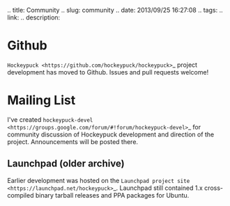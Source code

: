 .. title: Community
.. slug: community
.. date: 2013/09/25 16:27:08
.. tags: 
.. link: 
.. description: 

Github
======
`Hockeypuck <https://github.com/hockeypuck/hockeypuck>`_ project development has moved to Github. Issues and pull requests welcome!

Mailing List
============
I've created `hockeypuck-devel <https://groups.google.com/forum/#!forum/hockeypuck-devel>`_ for community discussion of Hockeypuck development and direction of the project. Announcements will be posted there.

Launchpad (older archive)
-------------------------
Earlier development was hosted on the `Launchpad project site <https://launchpad.net/hockeypuck>`_. Launchpad still contained 1.x cross-compiled binary tarball releases and PPA packages for Ubuntu.
